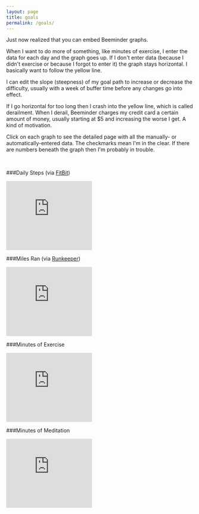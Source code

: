```yaml
---
layout: page
title: goals
permalink: /goals/
---
```


<aside>
	<p>Just now realized that you can embed Beeminder graphs.</p>
	<p>When I want to do more of something, like minutes of exercise, I enter the data for each day and the graph goes up. If I don't enter data (because I didn't exercise or because I forgot to enter it) the graph stays horizontal. I basically want to follow the yellow line.</p>
	<p>I can edit the slope (steepness) of my goal path to increase or decrease the difficulty, usually with a week of buffer time before any changes go into effect.</p>
	<p>If I go horizontal for too long then I crash into the yellow line, which is called derailment. When I derail, Beeminder charges my credit card a certain amount of money, usually starting at $5 and increasing the worse I get. A kind of motivation.</p>
</aside>

Click on each graph to see the detailed page with all the manually- or automatically-entered data. The checkmarks mean I'm in the clear. If there are numbers beneath the graph then I'm probably in trouble.

<br>

###Daily Steps (via [FitBit](https://www.fitbit.com/user/3D6HK3))

<iframe src="https://www.beeminder.com/widget?slug=steps&username=speesbag" height="185px" width="230px" frameborder="0px" ></iframe>

<br>

###Miles Ran (via [Runkeeper](http://runkeeper.com/user/speesbag/profile))

<iframe src="https://www.beeminder.com/widget?slug=runkeeper&username=speesbag" height="185px" width="230px" frameborder="0px" ></iframe>

<br>

###Minutes of Exercise

<iframe src="https://www.beeminder.com/widget?slug=exercise&username=speesbag" height="185px" width="230px" frameborder="0px" ></iframe>

<br>

###Minutes of Meditation

<iframe src="https://www.beeminder.com/widget?slug=meditation&username=speesbag" height="185px" width="230px" frameborder="0px" ></iframe>

